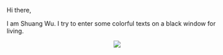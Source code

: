 Hi there,

I am Shuang Wu. I try to enter some colorful texts on a black window for living.

<p align="center">

<img src="https://github-readme-stats-eight-theta.vercel.app/api?username=seanwu1105&count_private=true&include_all_commits=true&show_icons=true&theme=dark" />

</p>
